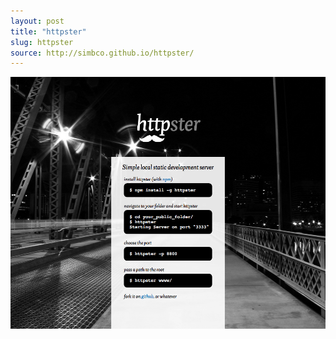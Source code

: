 ```yaml
---
layout: post
title: "httpster"
slug: httpster
source: http://simbco.github.io/httpster/
---
```


<img src="/screenshots/httpster.png">
